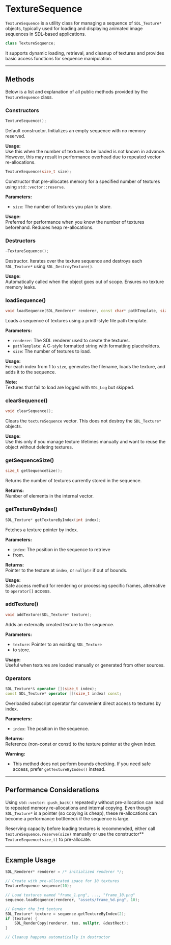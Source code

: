 # TextureSequence
`TextureSequence` is a utility class for managing a 
sequence of `SDL_Texture*` objects, typically used for 
loading and displaying animated image sequences in 
SDL-based applications.

```c++
class TextureSequence;
```

It supports dynamic loading, retrieval, and cleanup of 
textures and provides basic access functions for 
sequence manipulation.

---

## Methods
Below is a list and explanation of all public methods 
provided by the `TextureSequence` class.

### Constructors

```c++
TextureSequence();
```

Default constructor. Initializes an empty sequence 
with no memory reserved. 

**Usage:**  
Use this when the number of textures to be loaded 
is not known in advance. However, this may result 
in performance overhead due to repeated vector 
re-allocations.

```c++
TextureSequence(size_t size);
```

Constructor that pre-allocates memory for a specified 
number of textures using `std::vector::reserve`.

**Parameters:**
- `size`: The number of textures you plan to store.

**Usage:**  
Preferred for performance when you know the number of 
textures beforehand. Reduces heap re-allocations.

### Destructors

```c++
~TextureSequence();
```
Destructor. Iterates over the texture sequence and 
destroys each `SDL_Texture*` using 
`SDL_DestroyTexture()`.

**Usage:**  
Automatically called when the object goes out of scope.
Ensures no texture memory leaks.

### loadSequence()

```c++
void loadSequence(SDL_Renderer* renderer, const char* pathTemplate, size_t size);
```

Loads a sequence of textures using a printf-style 
file path template.

**Parameters:**
- `renderer`: The SDL renderer used to create the textures.
- `pathTemplate`: A C-style formatted string with formatting placeholders.
- `size`: The number of textures to load.

**Usage:**  
For each index from 1 to `size`, generates the 
filename, loads the texture, and adds it to the 
sequence.

**Note:**  
Textures that fail to load are logged with `SDL_Log` 
but skipped.

### clearSequence()

```c++
void clearSequence();
```

Clears the `textureSequence` vector. This does not 
destroy the `SDL_Texture*` objects.

**Usage:**  
Use this only if you manage texture lifetimes manually 
and want to reuse the object without deleting textures.

### getSequenceSize()

```c++
size_t getSequenceSize();
```

Returns the number of textures currently stored in 
the sequence.

**Returns:**  
Number of elements in the internal vector.

### getTextureByIndex()

```c++
SDL_Texture* getTextureByIndex(int index);
```

Fetches a texture pointer by index.

**Parameters:**
- `index`: The position in the sequence to retrieve 
- from.

**Returns:**  
Pointer to the texture at `index`, or `nullptr` if 
out of bounds.

**Usage:**  
Safe access method for rendering or processing 
specific frames, alternative to `operator[]` access.

### addTexture()

```c++
void addTexture(SDL_Texture* texture);
```

Adds an externally created texture to the sequence.

**Parameters:**
- `texture`: Pointer to an existing `SDL_Texture` 
- to store.

**Usage:**  
Useful when textures are loaded manually or generated
from other sources.

### Operators

```c++
SDL_Texture*& operator [](size_t index);
const SDL_Texture* operator [](size_t index) const;
```

Overloaded subscript operator for convenient direct 
access to textures by index.

**Parameters:**
- `index`: The position in the sequence.

**Returns:**  
Reference (non-const or const) to the texture pointer 
at the given index.

**Warning:**  
- This method does not perform bounds checking. If you need safe access, prefer `getTextureByIndex()` instead.

---

## Performance Considerations

Using `std::vector::push_back()` repeatedly 
without pre-allocation can lead to repeated memory 
re-allocations and internal copying. 
Even though `SDL_Texture*` is a pointer 
(so copying is cheap), these re-allocations can 
become a performance bottleneck if the sequence 
is large.

Reserving capacity before loading textures is 
recommended, either call 
`textureSequence.reserve(size)` manually or 
use the constructor** `TextureSequence(size_t)` 
to pre-allocate.

---

## Example Usage

```cpp
SDL_Renderer* renderer = /* initialized renderer */;

// Create with pre-allocated space for 10 textures
TextureSequence sequence(10);

// Load textures named "frame_1.png", ..., "frame_10.png"
sequence.loadSequence(renderer, "assets/frame_%d.png", 10);

// Render the 3rd texture
SDL_Texture* texture = sequence.getTextureByIndex(2);
if (texture) {
    SDL_RenderCopy(renderer, tex, nullptr, &destRect);
}

// Cleanup happens automatically in destructor
```